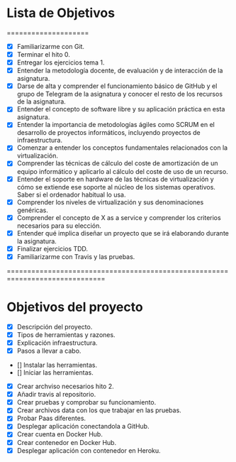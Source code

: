# Lista de Objetivos
====================

- [x] Familiarizarme con Git.
- [x] Terminar el hito 0.
- [x] Entregar los ejercicios tema 1.
- [x] Entender la metodología docente, de evaluación y de interacción de 
la asignatura.
- [x] Darse de alta y comprender el funcionamiento básico de GitHub y el 
grupo de Telegram de la asignatura y conocer el resto de los recursos de 
la asignatura.
- [x] Entender el concepto de software libre y su aplicación práctica en 
esta asignatura.
- [x] Entender la importancia de metodologías ágiles como SCRUM en el 
desarrollo de proyectos informáticos, incluyendo proyectos de 
infraestructura.
- [x] Comenzar a entender los conceptos fundamentales relacionados con 
la virtualización.
- [x] Comprender las técnicas de cálculo del coste de amortización de un 
equipo informático y aplicarlo al cálculo del coste de uso de un 
recurso.
- [x] Entender el soporte en hardware de las técnicas de virtualización 
y cómo se extiende ese soporte al núcleo de los sistemas operativos. 
Saber si el ordenador habitual lo usa.
- [x] Comprender los niveles de virtualización y sus denominaciones 
genéricas.
- [x] Comprender el concepto de X as a service y comprender los 
criterios necesarios para su elección.
- [x] Entender qué implica diseñar un proyecto que se irá elaborando 
durante la asignatura.
- [x] Finalizar ejercicios TDD.
- [x] Familiarizarme con Travis y las pruebas.

==============================================================================

# Objetivos del proyecto

- [x] Descripción del proyecto.
- [x] Tipos de herramientas y razones.
- [x] Explicación infraestructura.
- [x] Pasos a llevar a cabo.
- [] Instalar las herramientas.
- [] Iniciar las herramientas.
- [x] Crear archviso necesarios hito 2.
- [x] Añadir travis al repositorio.
- [x] Crear pruebas y comprobar su funcionamiento.
- [x] Crear archivos data con los que trabajar en las pruebas.
- [x] Probar Paas diferentes.
- [x] Desplegar aplicación conectandola a GitHub.
- [x] Crear cuenta en Docker Hub.
- [x] Crear contenedor en Docker Hub.
- [x] Desplegar aplicación con contenedor en Heroku.

